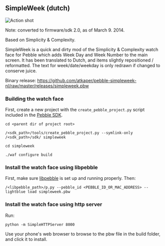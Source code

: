 ## SimpleWeek (dutch)

![Action shot](https://raw.github.com/atkaper/pebble-simpleweek-nl/master/releases/simpleweek.png)

Note: converted to firmware/sdk 2.0, as of March 9. 2014.


Based on Simplicity & Complexity.


SimpleWeek is a quick and dirty mod of the Simplicity & Complexity watch face for Pebble which adds Week Day and Week Number to the main screen.
It has been translated to Dutch, and items slightly repositioned / reformatted.
The text for week/date/weekday is only redrawn if changed to conserve juice.

Binary release:
https://github.com/atkaper/pebble-simpleweek-nl/raw/master/releases/simpleweek.pbw


### Building the watch face

First, create a new project with the `create_pebble_project.py` script included in the [Pebble SDK](http://developer.getpebble.com).

    cd <parent dir of project root>

    /<sdk_path>/tools/create_pebble_project.py --symlink-only /<sdk_path>/sdk/ simpleweek

    cd simpleweek

    ./waf configure build

### Install the watch face using libpebble

First, make sure [libpebble](https://github.com/pebble/libpebble) is set up and running properly. Then:

    /<libpebble_path>/p.py --pebble_id <PEBBLE_ID_OR_MAC_ADDRESS> --lightblue load simpleweek.pbw


### Install the watch face using http server

Run:

    python -m SimpleHTTPServer 8000

Use your phone's web browser to browse to the pbw file in the build folder, and click it to install.


